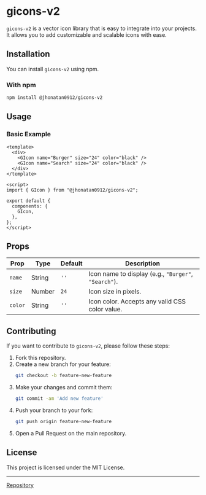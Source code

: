 # gicons-v2

`gicons-v2` is a vector icon library that is easy to integrate into your projects. It allows you to add customizable and scalable icons with ease.

## Installation

You can install `gicons-v2` using npm.

### With npm

```bash
npm install @jhonatan0912/gicons-v2
```

## Usage

### Basic Example

```vue
<template>
  <div>
    <GIcon name="Burger" size="24" color="black" />
    <GIcon name="Search" size="24" color="black" />
  </div>
</template>

<script>
import { GIcon } from "@jhonatan0912/gicons-v2";

export default {
  components: {
    GIcon,
  },
};
</script>
```

## Props

| Prop    | Type   | Default | Description                                          |
| ------- | ------ | ------- | ---------------------------------------------------- |
| `name`  | String | `''`    | Icon name to display (e.g., `"Burger"`, `"Search"`). |
| `size`  | Number | `24`    | Icon size in pixels.                                 |
| `color` | String | `''`    | Icon color. Accepts any valid CSS color value.       |

## Contributing

If you want to contribute to `gicons-v2`, please follow these steps:

1. Fork this repository.
2. Create a new branch for your feature:
   ```bash
   git checkout -b feature-new-feature
   ```
3. Make your changes and commit them:
   ```bash
   git commit -am 'Add new feature'
   ```
4. Push your branch to your fork:
   ```bash
   git push origin feature-new-feature
   ```
5. Open a Pull Request on the main repository.

## License

This project is licensed under the MIT License.

---

[Repository](https://github.com/jhonatan0912)
